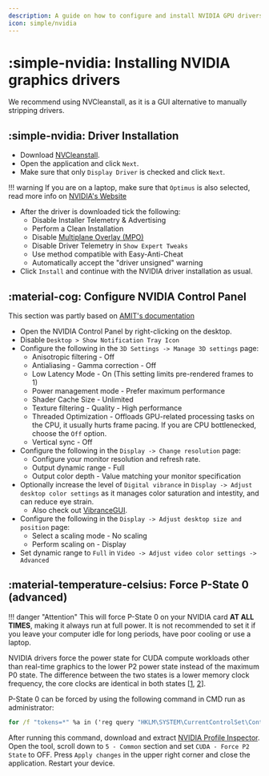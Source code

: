 ```yaml
---
description: A guide on how to configure and install NVIDIA GPU drivers in AtlasOS
icon: simple/nvidia
---
```


# :simple-nvidia: Installing NVIDIA graphics drivers

We recommend using NVCleanstall, as it is a GUI alternative to manually stripping drivers.

## :simple-nvidia: Driver Installation

- Download [NVCleanstall](https://www.techpowerup.com/download/techpowerup-nvcleanstall).
- Open the application and click ``Next``.
- Make sure that only ``Display Driver`` is checked and click ``Next``.

!!! warning
    If you are on a laptop, make sure that ``Optimus`` is also selected, read more info on [NVIDIA's Website](https://www.nvidia.com/en-us/geforce/technologies/optimus)

- After the driver is downloaded tick the following:
    - Disable Installer Telemetry & Advertising
    - Perform a Clean Installation
    - Disable [Multiplane Overlay (MPO)](https://docs.atlasos.net/getting-started/post-installation/drivers/amd/#disable-multi-plane-overlay-mpo)
    - Disable Driver Telemetry in ``Show Expert Tweaks``
    - Use method compatible with Easy-Anti-Cheat
    - Automatically accept the "driver unsigned" warning
- Click ``Install`` and continue with the NVIDIA driver installation as usual.

## :material-cog: Configure NVIDIA Control Panel

This section was partly based on [AMIT's documentation](https://github.com/amitxv/PC-Tuning/blob/main/docs/configure-nvidia.md)

- Open the NVIDIA Control Panel by right-clicking on the desktop.
- Disable ``Desktop > Show Notification Tray Icon``
- Configure the following in the ``3D Settings -> Manage 3D settings`` page:
    - Anisotropic filtering - Off
    - Antialiasing - Gamma correction - Off
    - Low Latency Mode - On (This setting limits pre-rendered frames to 1)
    - Power management mode - Prefer maximum performance
    - Shader Cache Size - Unlimited
    - Texture filtering - Quality - High performance
    - Threaded Optimization - Offloads GPU-related processing tasks on the CPU, it usually hurts frame pacing. If you are CPU bottlenecked, choose the ``Off`` option.
    - Vertical sync - Off
- Configure the following in the ``Display -> Change resolution`` page:
    - Configure your monitor resolution and refresh rate.
    - Output dynamic range - Full
    - Output color depth - Value matching your monitor specification
- Optionally increase the level of ``Digital vibrance`` in ``Display -> Adjust desktop color settings`` as it manages color saturation and intestity, and can reduce eye strain.
    - Also check out [VibranceGUI](https://vibrancegui.com).
- Configure the following in the ``Display -> Adjust desktop size and position`` page:
    - Select a scaling mode - No scaling
    - Perform scaling on - Display
- Set dynamic range to ``Full`` in ``Video -> Adjust video color settings -> Advanced``

## :material-temperature-celsius: Force P-State 0 (advanced)

!!! danger "Attention"
    This will force P-State 0 on your NVIDIA card **AT ALL TIMES**, making it always run at full power. It is not recommended to set it if you leave your computer idle for long periods, have poor cooling or use a laptop.

NVIDIA drivers force the power state for CUDA compute workloads other than real-time graphics to the lower P2 power state instead of the maximum P0 state. The difference between the two states is a lower memory clock frequency, the core clocks are identical in both states [[1](https://github.com/djdallmann/GamingPCSetup/blob/master/CONTENT/RESEARCH/WINDRIVERS/README.md#q-is-there-a-registry-setting-that-can-force-your-display-adapter-to-remain-at-its-highest-performance-state-pstate-p0), [2](https://forums.developer.nvidia.com/t/one-weird-trick-to-get-a-maxwell-v2-gpu-to-reach-its-max-memory-clock/40153)].

P-State 0 can be forced by using the following command in CMD run as administrator:
```bat
for /f "tokens=*" %a in ('reg query "HKLM\SYSTEM\CurrentControlSet\Control\Class\{4d36e968-e325-11ce-bfc1-08002be10318}" /t REG_SZ /s /e /f "NVIDIA" ^| findstr "HK"') do (reg add "%a" /v "DisableDynamicPstate" /t REG_DWORD /d "1" /f)
```

After running this command, download and extract [NVIDIA Profile Inspector](https://github.com/Orbmu2k/nvidiaProfileInspector). Open the tool, scroll down to ``5 - Common`` section and set ``CUDA - Force P2 State`` to OFF. Press ``Apply changes`` in the upper right corner and close the application. Restart your device.
